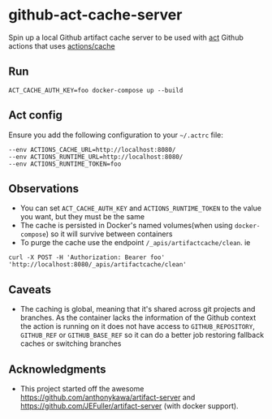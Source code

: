 # github-act-cache-server

Spin up a local Github artifact cache server to be used with [act](https://github.com/nektos/act) Github actions that uses [actions/cache](https://github.com/actions/cache)

## Run

`ACT_CACHE_AUTH_KEY=foo docker-compose up --build`

## Act config
Ensure you add the following configuration to your `~/.actrc` file:
````
--env ACTIONS_CACHE_URL=http://localhost:8080/
--env ACTIONS_RUNTIME_URL=http://localhost:8080/
--env ACTIONS_RUNTIME_TOKEN=foo
````

## Observations
- You can set `ACT_CACHE_AUTH_KEY` and `ACTIONS_RUNTIME_TOKEN` to the value you want, but they must be the same
- The cache is persisted in Docker's named volumes(when using `docker-compose`) so it will survive between containers
- To purge the cache use the endpoint `/_apis/artifactcache/clean`. ie
````
curl -X POST -H 'Authorization: Bearer foo' 'http://localhost:8080/_apis/artifactcache/clean'
````

## Caveats
- The caching is global, meaning that it's shared across git projects and branches. As the container lacks the information of the Github context the action is running on it does not have access to `GITHUB_REPOSITORY`, `GITHUB_REF` or `GITHUB_BASE_REF` so it can do a better job restoring fallback caches or switching branches

## Acknowledgments

- This project started off the awesome https://github.com/anthonykawa/artifact-server and https://github.com/JEFuller/artifact-server (with docker support). 
